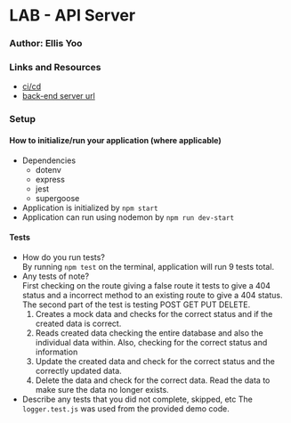 # LAB - API Server


### Author: Ellis Yoo

### Links and Resources

- [ci/cd](https://github.com/yjyoo773/api-server/actions)
- [back-end server url](https://ellis-api-server.herokuapp.com/)

### Setup
#### How to initialize/run your application (where applicable)
- Dependencies
  - dotenv
  - express
  - jest
  - supergoose
- Application is initialized by `npm start`
- Application can run using nodemon by `npm run dev-start`


#### Tests

- How do you run tests?   
  By running `npm test` on the terminal, application will run 9 tests total.   
- Any tests of note?  
  First checking on the route giving a false route it tests to give a 404 status and a incorrect method to an existing route to give a 404 status.  
  The second part of the test is testing POST GET PUT DELETE.  
  1. Creates a mock data and checks for the correct status and if the created data is correct. 
  2. Reads created data checking the entire database and also the individual data within. Also, checking for the correct status and information
  3. Update the created data and check for the correct status and the correctly updated data.
  4. Delete the data and check for the correct data. Read the data to make sure the data no longer exists.
- Describe any tests that you did not complete, skipped, etc
  The `logger.test.js` was used from the provided demo code. 
